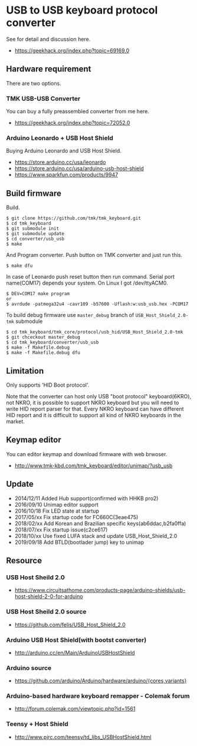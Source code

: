 USB to USB keyboard protocol converter
======================================
See for detail and discussion here.

- https://geekhack.org/index.php?topic=69169.0


Hardware requirement
--------------------
There are two options.

### TMK USB-USB Converter
You can buy a fully preassembled converter from me here.

- https://geekhack.org/index.php?topic=72052.0

### Arduino Leonardo + USB Host Shield
Buying Arduino Leonardo and USB Host Shield.

- https://store.arduino.cc/usa/leonardo
- https://store.arduino.cc/usa/arduino-usb-host-shield
- https://www.sparkfun.com/products/9947


Build firmware
--------------
Build.

    $ git clone https://github.com/tmk/tmk_keyboard.git
    $ cd tmk_keyboard
    $ git submodule init
    $ git submodule update
    $ cd converter/usb_usb
    $ make

And Program converter. Push button on TMK converter and just run this.

    $ make dfu


In case of Leonardo push reset button then run command. Serial port name(COM17) depends your system. On Linux I got /dev/ttyACM0.

    $ DEV=COM17 make program
    or
    $ avrdude -patmega32u4 -cavr109 -b57600 -Uflash:w:usb_usb.hex -PCOM17

To build debug firmware use `master_debug` branch of `USB_Host_Shield_2.0-tmk` submodule

    $ cd tmk_keyboard/tmk_core/protocol/usb_hid/USB_Host_Shield_2.0-tmk
    $ git chceckout master_debug
    $ cd tmk_keyboard/converter/usb_usb
    $ make -f Makefile.debug
    $ make -f Makefile.debug dfu



Limitation
----------
Only supports 'HID Boot protocol'.

Note that the converter can host only USB "boot protocol" keyboard(6KRO), not NKRO, it is possible to support NKRO keyboard but you will need to write HID report parser for that. Every NKRO keyboard can have different HID report and it is difficult to support all kind of NKRO keyboards in the market.



Keymap editor
-------------
You can editor keymap and download firmware with web brwoser.

- http://www.tmk-kbd.com/tmk_keyboard/editor/unimap/?usb_usb



Update
------
- 2014/12/11  Added Hub support(confirmed with HHKB pro2)
- 2016/09/10  Unimap editor support
- 2016/10/18  Fix LED state at startup
- 2017/05/xx  Fix startup code for FC660C(3eae475)
- 2018/02/xx  Add Korean and Brazilian specific keys(ab6ddac,b2fa0ffa)
- 2018/07/xx  Fix startup issue(c2ce617)
- 2018/10/xx  Use fixed LUFA stack and update USB_Host_Shield_2.0
- 2019/09/18  Add BTLD(bootlader jump) key to unimap



Resource
--------
### USB Host Sheild 2.0
- https://www.circuitsathome.com/products-page/arduino-shields/usb-host-shield-2-0-for-arduino

### USB Host Sheild 2.0 source
- https://github.com/felis/USB_Host_Shield_2.0

### Arduino USB Host Shield(with bootst converter)
- http://arduino.cc/en/Main/ArduinoUSBHostShield

### Arduino source
- https://github.com/arduino/Arduino/hardware/arduino/{cores,variants}

### Arduino-based hardware keyboard remapper - Colemak forum
- http://forum.colemak.com/viewtopic.php?id=1561

### Teensy + Host Shield
- http://www.pjrc.com/teensy/td_libs_USBHostShield.html
